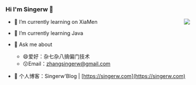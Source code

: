 
### Hi I'm Singerw 👋

                          
<a href="  ">
  <img align="right" src="https://github-readme-stats.vercel.app/api?username=isingerw&repo=convoychat&theme=buefy  " />
</a>

- 🔭 I’m currently learning on XiaMen

- 🌱 I’m currently learning Java


- 💬 Ask me about
  * 😄爱好：杂七杂八搞偏门技术
  * 😗Email：zhangsingerw@gmail.com


- 💬 个人博客：Singerw'Blog | [https://singerw.com](https://singerw.com)


